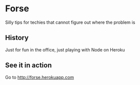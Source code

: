 # Forse

Silly tips for techies that cannot figure out where the problem is

## History

Just for fun in the office, just playing with Node on Heroku

## See it in action

Go to http://forse.herokuapp.com
